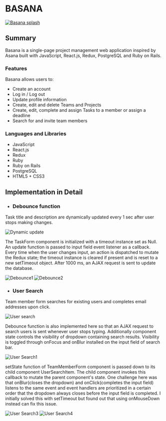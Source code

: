 # BASANA

[![Basana splash](https://github.com/liamzhang40/Basana/blob/master/basana_wireframe/Screen%20Shot%202018-06-03%20at%206.22.32%20PM.png)](https://basana.herokuapp.com)

## Summary
Basana is a single-page project management web application inspired by Asana built with JavaScript, React.js, Redux, PostgreSQL and Ruby on Rails.

### Features
Basana allows users to: 
* Create an account
* Log in / Log out
* Update profile information
* Create, edit and delete Teams and Projects
* Create, edit, complete and assign Tasks to a member or assign a deadline
* Search for and invite team members

### Languages and Libraries
* JavaScript
* React.js
* Redux
* Ruby
* Ruby on Rails
* PostgreSQL
* HTML5 + CSS3

## Implementation in Detail
* ###  Debounce function
Task title and description are dynamically updated every 1 sec after user stops making changes.

![Dynamic update](https://github.com/liamzhang40/Basana/blob/master/basana_wireframe/dynamic_update.gif)

The TaskForm component is initialized with a timeout instance set as Null. An update function is passed to input field event listener as a callback. Every time when the user changes input, an action is dispatched to mutate the Redux state; the timeout instance is cleared if present and is reset to a new setTimeout object. After 1000 ms, an AJAX request is sent to update the database.

![Debounce1](https://github.com/liamzhang40/Basana/blob/master/basana_wireframe/Debounce1.png)
![Debounce2](https://github.com/liamzhang40/Basana/blob/master/basana_wireframe/Debounce2.png)


* ###  User Search
Team member form searches for existing users and completes email addresses upon click.  

![User search](https://github.com/liamzhang40/Basana/blob/master/basana_wireframe/user_search.gif)

Debounce function is also implemented here so that an AJAX request to search users is sent whenever user stops typing. Additionally component state controls the visibility of dropdown containing search results. Visibility is toggled through onFocus and onBlur installed on the input field of search bar. 

![User Search1](https://github.com/liamzhang40/Basana/blob/master/basana_wireframe/user_search1.png)

setState function of TeamMemberForm component is passed down to its child component UserSearchItem. The child component invokes this callback to mutate the parent component's state. One challenge here was that onBlur(closes the dropdown) and onClick(completes the input field) listens to the same event and event handlers are prioritized in a certain order that the dropdown always closes before the input field is completed. I initially solved this with setTimeout but found out that using onMouseDown instead can fix this issue.

![User Search3](https://github.com/liamzhang40/Basana/blob/master/basana_wireframe/user_search3.png)
![User Search4](https://github.com/liamzhang40/Basana/blob/master/basana_wireframe/user_search4.png)
